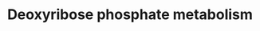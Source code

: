 ---
annotations:
- type: Pathway Ontology
  value: deoxyribonucleotide metabolic pathway
authors:
- J.Heckman
- MaintBot
- Egonw
- Susan
- IreneHemel
- L Dupuis
description: ''
last-edited: 2020-03-16
organisms:
- Saccharomyces cerevisiae
redirect_from:
- /index.php/Pathway:WP228
- /instance/WP228
schema-jsonld:
- '@context': https://schema.org/
  '@id': https://wikipathways.github.io/pathways/WP228.html
  '@type': Dataset
  creator:
    '@type': Organization
    name: WikiPathways
  description: ''
  keywords:
  - TKL2
  - thymine
  - CDD1
  - deoxy-ribose-1-phosphate
  - xylulose-5-phosphate
  - deoxycytidine
  - sedoheptulose-7-phosphate
  - deoxyuridine
  - ribose-5-phosphate
  - phosphate
  - acetaldehyde
  - TKL1
  - deoxyribose-5-phosphate
  - uridine
  - cytidine
  - thymidine
  - ribose-1-phosphate
  - uracil
  - glyceraldehyde-3-phosphate
  license: CC0
  name: Deoxyribose phosphate metabolism
seo: CreativeWork
title: Deoxyribose phosphate metabolism
wpid: WP228
---